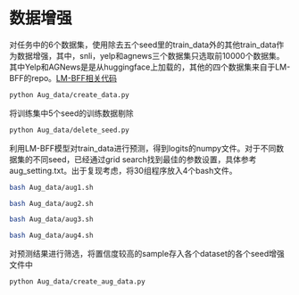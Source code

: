 # 数据增强
对任务中的6个数据集，使用除去五个seed里的train_data外的其他train_data作为数据增强，其中，snli，yelp和agnews三个数据集只选取前10000个数据集。其中Yelp和AGNews是是从huggingface上加载的，其他的四个数据集来自于LM-BFF的repo。[LM-BFF相关代码](https://github.com/princeton-nlp/LM-BFF)<br>
```bash
python Aug_data/create_data.py
```
将训练集中5个seed的训练数据剔除<br>
```bash
python Aug_data/delete_seed.py
```
利用LM-BFF模型对train_data进行预测，得到logits的numpy文件。对于不同数据集的不同seed，已经通过grid search找到最佳的参数设置，具体参考aug_setting.txt。出于复现考虑，将30组程序放入4个bash文件。
```bash
bash Aug_data/aug1.sh
```
```bash
bash Aug_data/aug2.sh
```
```bash
bash Aug_data/aug3.sh
```
```bash
bash Aug_data/aug4.sh
```
对预测结果进行筛选，将置信度较高的sample存入各个dataset的各个seed增强文件中
```bash
python Aug_data/create_aug_data.py
```
